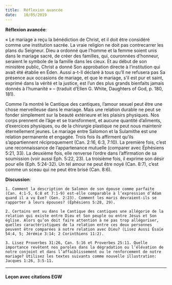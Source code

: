 ```yaml
---
title:  Réflexion avancée
date:   10/05/2019
---
```


**Réflexion avancée**: 

« Le mariage a reçu la bénédiction de Christ, et il doit être considéré comme une institution sacrée. La vraie religion ne doit pas contrecarrer les plans du Seigneur. Dieu a ordonné que l’homme et la femme soient unis dans le mariage sacré, de créer des familles, qui, couronnées d’honneur, seraient le symbole de la famille dans les cieux. Et au début de son ministère public, Christ a donné Son approbation directe à l’institution qui avait été établie en Éden. Aussi a-t-Il déclaré à tous qu’Il ne refusera pas Sa présence aux occasions de mariage, et que le mariage, s’il est pur et saint, exprimé dans la vérité et la justice, est l’un des plus grands bienfaits jamais donnés à l’humanité » – (traduit d’Ellen G. White, Daughters of God, p. 180, 181).

Comme l’a montré le Cantique des cantiques, l’amour sexuel peut être une chose merveilleuse dans le mariage. Mais une relation durable ne peut se fonder simplement sur la beauté extérieure et les plaisirs physiques. Nos corps prennent de l’âge et se transforment, et aucune quantité d’aliments, d’exercices physiques, ou de la chirurgie plastique ne peut nous maintenir éternellement jeunes. Le mariage entre Salomon et la Sulamithe est une relation permanente et engagée. Trois fois ils affirment qu’ils s’appartiennent réciproquement (Can. 2:16, 6:3, 7:10). La première fois, c’est une reconnaissance de l’appartenance mutuelle (comparer avec Éphésiens 5:21, 33). La deuxième fois, elle renverse l’ordre dans l’affirmation de sa soumission (voir aussi Eph. 5:22, 23). La troisième fois, il exprime son désir pour elle (Eph. 5:24-32). Un tel amour ne peut être noyé (Can. 8:7), c’est comme un sceau qui ne peut être brisé (Can. 8:6).

**Discussion**:

`1.	Comment la description de Salomon de son épouse comme parfaite (Can. 4:1-5, 6:8 et 7:1-9) est-elle comparable à l’expression d’Adam quand il a vu Ève? (Gen. 2:23). Comment les maris devraient-ils se rapporter à leurs épouses? (Éphésiens 5:28, 29).`

`2. Certains ont vu dans le Cantique des cantiques une allégorie de la relation qui existe entre Dieu et Son peuple ou entre Jésus et Son église. Alors qu’on doit faire attention à ne pas trop allégoriser, quelles caractéristiques de la relation entre ces deux personnes peuvent être comparées à notre relation avec Dieu? (Lisez Aussi Ésaïe 54:4, 5; Jérémie 3:14; 2 Corinthiens 11:2).`

`3. Lisez Proverbes 31:26, Can. 5:16 et Proverbes 25:11. Quelle importance revêtent nos paroles dans la dégradation ou l’élévation de notre conjoint et dans l’affaiblissement ou le renforcement de notre mariage? Utilisez les textes suivants comme nouvelle illustration: Jacques 1:26, 3:5-11.`

---

#### Leçon avec citations EGW
